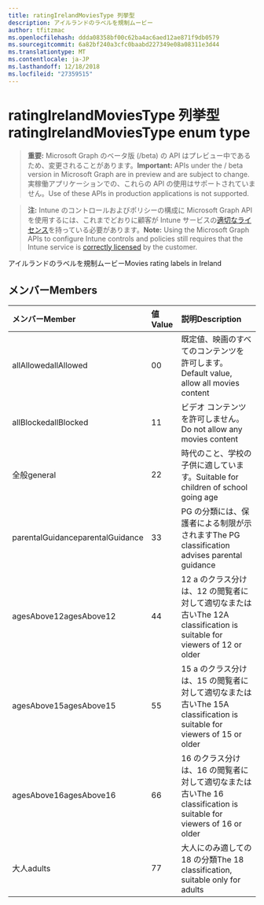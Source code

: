 ```yaml
---
title: ratingIrelandMoviesType 列挙型
description: アイルランドのラベルを規制ムービー
author: tfitzmac
ms.openlocfilehash: ddda08358bf00c62ba4ac6aed12ae871f9db0579
ms.sourcegitcommit: 6a82bf240a3cfc0baabd227349e08a08311e3d44
ms.translationtype: MT
ms.contentlocale: ja-JP
ms.lasthandoff: 12/18/2018
ms.locfileid: "27359515"
---
```

# <a name="ratingirelandmoviestype-enum-type"></a><span data-ttu-id="7549e-103">ratingIrelandMoviesType 列挙型</span><span class="sxs-lookup"><span data-stu-id="7549e-103">ratingIrelandMoviesType enum type</span></span>

> <span data-ttu-id="7549e-104">**重要:** Microsoft Graph のベータ版 (/beta) の API はプレビュー中であるため、変更されることがあります。</span><span class="sxs-lookup"><span data-stu-id="7549e-104">**Important:** APIs under the / beta version in Microsoft Graph are in preview and are subject to change.</span></span> <span data-ttu-id="7549e-105">実稼働アプリケーションでの、これらの API の使用はサポートされていません。</span><span class="sxs-lookup"><span data-stu-id="7549e-105">Use of these APIs in production applications is not supported.</span></span>

> <span data-ttu-id="7549e-106">**注:** Intune のコントロールおよびポリシーの構成に Microsoft Graph API を使用するには、これまでどおりに顧客が Intune サービスの[適切なライセンス](https://go.microsoft.com/fwlink/?linkid=839381)を持っている必要があります。</span><span class="sxs-lookup"><span data-stu-id="7549e-106">**Note:** Using the Microsoft Graph APIs to configure Intune controls and policies still requires that the Intune service is [correctly licensed](https://go.microsoft.com/fwlink/?linkid=839381) by the customer.</span></span>

<span data-ttu-id="7549e-107">アイルランドのラベルを規制ムービー</span><span class="sxs-lookup"><span data-stu-id="7549e-107">Movies rating labels in Ireland</span></span>
## <a name="members"></a><span data-ttu-id="7549e-108">メンバー</span><span class="sxs-lookup"><span data-stu-id="7549e-108">Members</span></span>
|<span data-ttu-id="7549e-109">メンバー</span><span class="sxs-lookup"><span data-stu-id="7549e-109">Member</span></span>|<span data-ttu-id="7549e-110">値</span><span class="sxs-lookup"><span data-stu-id="7549e-110">Value</span></span>|<span data-ttu-id="7549e-111">説明</span><span class="sxs-lookup"><span data-stu-id="7549e-111">Description</span></span>|
|:---|:---|:---|
|<span data-ttu-id="7549e-112">allAllowed</span><span class="sxs-lookup"><span data-stu-id="7549e-112">allAllowed</span></span>|<span data-ttu-id="7549e-113">0</span><span class="sxs-lookup"><span data-stu-id="7549e-113">0</span></span>|<span data-ttu-id="7549e-114">既定値、映画のすべてのコンテンツを許可します。</span><span class="sxs-lookup"><span data-stu-id="7549e-114">Default value, allow all movies content</span></span>|
|<span data-ttu-id="7549e-115">allBlocked</span><span class="sxs-lookup"><span data-stu-id="7549e-115">allBlocked</span></span>|<span data-ttu-id="7549e-116">1</span><span class="sxs-lookup"><span data-stu-id="7549e-116">1</span></span>|<span data-ttu-id="7549e-117">ビデオ コンテンツを許可しません。</span><span class="sxs-lookup"><span data-stu-id="7549e-117">Do not allow any movies content</span></span>|
|<span data-ttu-id="7549e-118">全般</span><span class="sxs-lookup"><span data-stu-id="7549e-118">general</span></span>|<span data-ttu-id="7549e-119">2</span><span class="sxs-lookup"><span data-stu-id="7549e-119">2</span></span>|<span data-ttu-id="7549e-120">時代のこと、学校の子供に適しています。</span><span class="sxs-lookup"><span data-stu-id="7549e-120">Suitable for children of school going age</span></span>|
|<span data-ttu-id="7549e-121">parentalGuidance</span><span class="sxs-lookup"><span data-stu-id="7549e-121">parentalGuidance</span></span>|<span data-ttu-id="7549e-122">3</span><span class="sxs-lookup"><span data-stu-id="7549e-122">3</span></span>|<span data-ttu-id="7549e-123">PG の分類には、保護者による制限が示されます</span><span class="sxs-lookup"><span data-stu-id="7549e-123">The PG classification advises parental guidance</span></span>|
|<span data-ttu-id="7549e-124">agesAbove12</span><span class="sxs-lookup"><span data-stu-id="7549e-124">agesAbove12</span></span>|<span data-ttu-id="7549e-125">4</span><span class="sxs-lookup"><span data-stu-id="7549e-125">4</span></span>|<span data-ttu-id="7549e-126">12 a のクラス分けは、12 の閲覧者に対して適切なまたは古い</span><span class="sxs-lookup"><span data-stu-id="7549e-126">The 12A classification is suitable for viewers of 12 or older</span></span>|
|<span data-ttu-id="7549e-127">agesAbove15</span><span class="sxs-lookup"><span data-stu-id="7549e-127">agesAbove15</span></span>|<span data-ttu-id="7549e-128">5</span><span class="sxs-lookup"><span data-stu-id="7549e-128">5</span></span>|<span data-ttu-id="7549e-129">15 a のクラス分けは、15 の閲覧者に対して適切なまたは古い</span><span class="sxs-lookup"><span data-stu-id="7549e-129">The 15A classification is suitable for viewers of 15 or older</span></span>|
|<span data-ttu-id="7549e-130">agesAbove16</span><span class="sxs-lookup"><span data-stu-id="7549e-130">agesAbove16</span></span>|<span data-ttu-id="7549e-131">6</span><span class="sxs-lookup"><span data-stu-id="7549e-131">6</span></span>|<span data-ttu-id="7549e-132">16 のクラス分けは、16 の閲覧者に対して適切なまたは古い</span><span class="sxs-lookup"><span data-stu-id="7549e-132">The 16 classification is suitable for viewers of 16 or older</span></span>|
|<span data-ttu-id="7549e-133">大人</span><span class="sxs-lookup"><span data-stu-id="7549e-133">adults</span></span>|<span data-ttu-id="7549e-134">7</span><span class="sxs-lookup"><span data-stu-id="7549e-134">7</span></span>|<span data-ttu-id="7549e-135">大人にのみ適しての 18 の分類</span><span class="sxs-lookup"><span data-stu-id="7549e-135">The 18 classification, suitable only for adults</span></span>|





